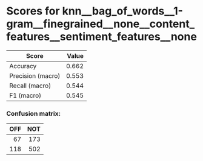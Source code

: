 # Scores for knn__bag_of_words__1-gram__finegrained__none__content_features__sentiment_features__none
|      Score      |Value|
|-----------------|----:|
|Accuracy         |0.662|
|Precision (macro)|0.553|
|Recall (macro)   |0.544|
|F1 (macro)       |0.545|

### Confusion matrix:
|OFF|NOT|
|--:|--:|
| 67|173|
|118|502|
